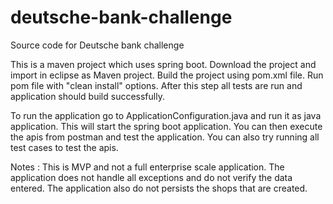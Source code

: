 # deutsche-bank-challenge
Source code for Deutsche bank challenge

This is a maven project which uses spring boot.
Download the project and import in eclipse as Maven project. 
Build the project using pom.xml file. Run pom file with "clean install" options. 
After this step all tests are run and application should build successfully. 

To run the application go to ApplicationConfiguration.java and run it as java application.
This will start the spring boot application. 
You can then execute the apis from postman and test the application. You can also try running all test cases to test the apis. 

Notes : 
This is MVP and not a full enterprise scale application. The application does not handle all exceptions and do not verify the data entered.
The application also do not persists the shops that are created.

